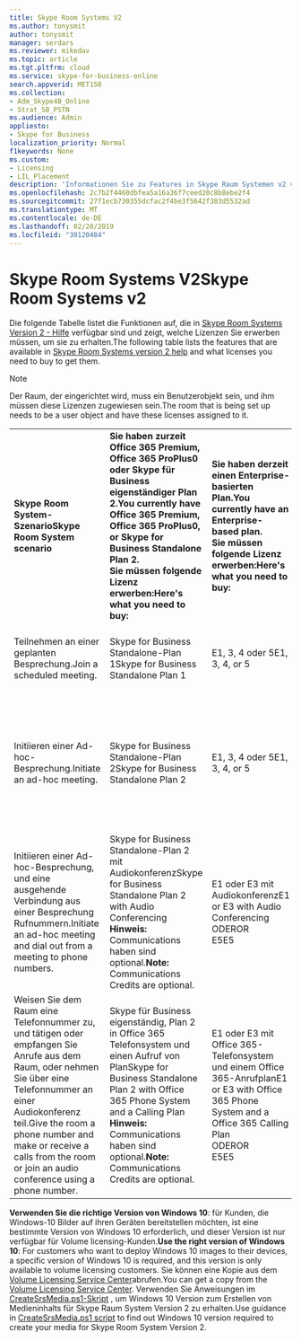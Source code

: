 ```yaml
---
title: Skype Room Systems V2
ms.author: tonysmit
author: tonysmit
manager: serdars
ms.reviewer: mikedav
ms.topic: article
ms.tgt.pltfrm: cloud
ms.service: skype-for-business-online
search.appverid: MET150
ms.collection:
- Adm_Skype4B_Online
- Strat_SB_PSTN
ms.audience: Admin
appliesto:
- Skype for Business
localization_priority: Normal
f1keywords: None
ms.custom:
- Licensing
- LIL_Placement
description: 'Informationen Sie zu Features in Skype Raum Systemen v2 verfügbar. '
ms.openlocfilehash: 2c7b2f4460dbfea5a16a36f7ceed20c8b8ebe2f4
ms.sourcegitcommit: 27f1ecb730355dcfac2f4be3f5642f383d5532ad
ms.translationtype: MT
ms.contentlocale: de-DE
ms.lasthandoff: 02/20/2019
ms.locfileid: "30120484"
---
```

# <a name="skype-room-systems-v2"></a><span data-ttu-id="df178-103">Skype Room Systems V2</span><span class="sxs-lookup"><span data-stu-id="df178-103">Skype Room Systems v2</span></span>
<span data-ttu-id="df178-104"><a name="bkmk_srs"> </a></span><span class="sxs-lookup"><span data-stu-id="df178-104"></span></span>

<span data-ttu-id="df178-105">Die folgende Tabelle listet die Funktionen auf, die in [Skype Room Systems Version 2 - Hilfe](https://support.office.com/article/e667f40e-5aab-40c1-bd68-611fe0002ba2) verfügbar sind und zeigt, welche Lizenzen Sie erwerben müssen, um sie zu erhalten.</span><span class="sxs-lookup"><span data-stu-id="df178-105">The following table lists the features that are available in [Skype Room Systems version 2 help](https://support.office.com/article/e667f40e-5aab-40c1-bd68-611fe0002ba2) and what licenses you need to buy to get them.</span></span>
  
> [!NOTE]
> <span data-ttu-id="df178-106">Der Raum, der eingerichtet wird, muss ein Benutzerobjekt sein, und ihm müssen diese Lizenzen zugewiesen sein.</span><span class="sxs-lookup"><span data-stu-id="df178-106">The room that is being set up needs to be a user object and have these licenses assigned to it.</span></span> 
  
|||||
|:-----|:-----|:-----|:-----|
|<span data-ttu-id="df178-107">**Skype Room System-Szenario**</span><span class="sxs-lookup"><span data-stu-id="df178-107">**Skype Room System scenario**</span></span> <br/> |<span data-ttu-id="df178-108">**Sie haben zurzeit Office 365 Premium, Office 365 ProPlus0 oder Skype für Business eigenständiger Plan 2.**</span><span class="sxs-lookup"><span data-stu-id="df178-108">**You currently have Office 365 Premium, Office 365 ProPlus0, or Skype for Business Standalone Plan 2.**</span></span> <br/> <span data-ttu-id="df178-109">**Sie müssen folgende Lizenz erwerben:**</span><span class="sxs-lookup"><span data-stu-id="df178-109">**Here's what you need to buy:**</span></span> <br/> |<span data-ttu-id="df178-110">**Sie haben derzeit einen Enterprise-basierten Plan.**</span><span class="sxs-lookup"><span data-stu-id="df178-110">**You currently have an Enterprise-based plan.**</span></span> <br/> <span data-ttu-id="df178-111">**Sie müssen folgende Lizenz erwerben:**</span><span class="sxs-lookup"><span data-stu-id="df178-111">**Here's what you need to buy:**</span></span> <br/> |<span data-ttu-id="df178-112">**Sie haben Skype for Business Server 2015 (lokal oder hybrid).**</span><span class="sxs-lookup"><span data-stu-id="df178-112">**You have Skype for Business Server 2015 (on-premises or hybrid).**</span></span> <br/> <span data-ttu-id="df178-113">**Sie müssen folgende Lizenz erwerben:**</span><span class="sxs-lookup"><span data-stu-id="df178-113">**Here's what you need to buy:**</span></span> <br/> |
|<span data-ttu-id="df178-114">Teilnehmen an einer geplanten Besprechung.</span><span class="sxs-lookup"><span data-stu-id="df178-114">Join a scheduled meeting.</span></span>  <br/> |<span data-ttu-id="df178-115">Skype for Business Standalone-Plan 1</span><span class="sxs-lookup"><span data-stu-id="df178-115">Skype for Business Standalone Plan 1</span></span>  <br/> |<span data-ttu-id="df178-116">E1, 3, 4 oder 5</span><span class="sxs-lookup"><span data-stu-id="df178-116">E1, 3, 4, or 5</span></span>  <br/> |<span data-ttu-id="df178-117">Skype for Business Server Standard CAL</span><span class="sxs-lookup"><span data-stu-id="df178-117">Skype for Business Server Standard CAL</span></span>  <br/> |
|<span data-ttu-id="df178-118">Initiieren einer Ad-hoc-Besprechung.</span><span class="sxs-lookup"><span data-stu-id="df178-118">Initiate an ad-hoc meeting.</span></span>  <br/> |<span data-ttu-id="df178-119">Skype for Business Standalone-Plan 2</span><span class="sxs-lookup"><span data-stu-id="df178-119">Skype for Business Standalone Plan 2</span></span>  <br/> |<span data-ttu-id="df178-120">E1, 3, 4 oder 5</span><span class="sxs-lookup"><span data-stu-id="df178-120">E1, 3, 4, or 5</span></span>  <br/> |<span data-ttu-id="df178-121">Skype for Business Server Standard CAL</span><span class="sxs-lookup"><span data-stu-id="df178-121">Skype for Business Server Standard CAL</span></span>  <br/> <span data-ttu-id="df178-122">Skype for Business Server Enterprise CAL</span><span class="sxs-lookup"><span data-stu-id="df178-122">Skype for Business Server Enterprise CAL</span></span>  <br/> |
|<span data-ttu-id="df178-123">Initiieren einer Ad-hoc-Besprechung, und eine ausgehende Verbindung aus einer Besprechung Rufnummern.</span><span class="sxs-lookup"><span data-stu-id="df178-123">Initiate an ad-hoc meeting and dial out from a meeting to phone numbers.</span></span>  <br/> |<span data-ttu-id="df178-124">Skype for Business Standalone-Plan 2 mit Audiokonferenz</span><span class="sxs-lookup"><span data-stu-id="df178-124">Skype for Business Standalone Plan 2 with Audio Conferencing</span></span>  <br/> <span data-ttu-id="df178-125">**Hinweis:** Communications haben sind optional.</span><span class="sxs-lookup"><span data-stu-id="df178-125">**Note:** Communications Credits are optional.</span></span>           |<span data-ttu-id="df178-126">E1 oder E3 mit Audiokonferenz</span><span class="sxs-lookup"><span data-stu-id="df178-126">E1 or E3 with Audio Conferencing</span></span>  <br/> <span data-ttu-id="df178-127">ODER</span><span class="sxs-lookup"><span data-stu-id="df178-127">OR</span></span>  <br/> <span data-ttu-id="df178-128">E5</span><span class="sxs-lookup"><span data-stu-id="df178-128">E5</span></span>  <br/> |<span data-ttu-id="df178-129">Skype for Business Standard CAL</span><span class="sxs-lookup"><span data-stu-id="df178-129">Skype for Business Standard CAL</span></span>  <br/> <span data-ttu-id="df178-130">Skype for Business Server Enterprise CAL</span><span class="sxs-lookup"><span data-stu-id="df178-130">Skype for Business Server Enterprise CAL</span></span>  <br/> |
|<span data-ttu-id="df178-131">Weisen Sie dem Raum eine Telefonnummer zu, und tätigen oder empfangen Sie Anrufe aus dem Raum, oder nehmen Sie über eine Telefonnummer an einer Audiokonferenz teil.</span><span class="sxs-lookup"><span data-stu-id="df178-131">Give the room a phone number and make or receive a calls from the room or join an audio conference using a phone number.</span></span>  <br/> |<span data-ttu-id="df178-132">Skype für Business eigenständig, Plan 2 in Office 365 Telefonsystem und einen Aufruf von Plan</span><span class="sxs-lookup"><span data-stu-id="df178-132">Skype for Business Standalone Plan 2 with Office 365 Phone System and a Calling Plan</span></span>  <br/> <span data-ttu-id="df178-133">**Hinweis:** Communications haben sind optional.</span><span class="sxs-lookup"><span data-stu-id="df178-133">**Note:** Communications Credits are optional.</span></span>           |<span data-ttu-id="df178-134">E1 oder E3 mit Office 365-Telefonsystem und einem Office 365-Anrufplan</span><span class="sxs-lookup"><span data-stu-id="df178-134">E1 or E3 with Office 365 Phone System and a Office 365 Calling Plan</span></span>  <br/> <span data-ttu-id="df178-135">ODER</span><span class="sxs-lookup"><span data-stu-id="df178-135">OR</span></span>  <br/> <span data-ttu-id="df178-136">E5</span><span class="sxs-lookup"><span data-stu-id="df178-136">E5</span></span>  <br/> |<span data-ttu-id="df178-137">Skype for Business Server Standard CAL</span><span class="sxs-lookup"><span data-stu-id="df178-137">Skype for Business Server Standard CAL</span></span>  <br/> <span data-ttu-id="df178-138">Skype for Business Server Plus CAL</span><span class="sxs-lookup"><span data-stu-id="df178-138">Skype for Business Server Plus CAL</span></span>  <br/> |
   
 <span data-ttu-id="df178-139">**Verwenden Sie die richtige Version von Windows 10**: für Kunden, die Windows-10 Bilder auf ihren Geräten bereitstellen möchten, ist eine bestimmte Version von Windows 10 erforderlich, und dieser Version ist nur verfügbar für Volume licensing-Kunden.</span><span class="sxs-lookup"><span data-stu-id="df178-139">**Use the right version of Windows 10**: For customers who want to deploy Windows 10 images to their devices, a specific version of Windows 10 is required, and this version is only available to volume licensing customers.</span></span>  <span data-ttu-id="df178-140">Sie können eine Kopie aus dem [Volume Licensing Service Center](https://www.microsoft.com/Licensing/servicecenter/)abrufen.</span><span class="sxs-lookup"><span data-stu-id="df178-140">You can get a copy from the [Volume Licensing Service Center](https://www.microsoft.com/Licensing/servicecenter/).</span></span> <span data-ttu-id="df178-141">Verwenden Sie Anweisungen im [CreateSrsMedia.ps1-Skript](https://go.microsoft.com/fwlink/?linkid=867842) , um Windows 10 Version zum Erstellen von Medieninhalts für Skype Raum System Version 2 zu erhalten.</span><span class="sxs-lookup"><span data-stu-id="df178-141">Use guidance in [CreateSrsMedia.ps1 script](https://go.microsoft.com/fwlink/?linkid=867842) to find out Windows 10 version required to create your media for Skype Room System Version 2.</span></span>   
